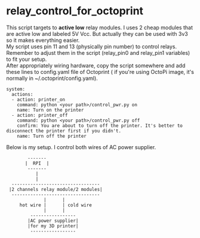 # relay_control_for_octoprint

This script targets to **active low** relay modules. I uses 2 cheap modules that are active low and labeled 5V Vcc. But actually they can be used with 3v3 so it makes everything easier.  
My script uses pin 11 and 13 (physically pin number) to control relays. Remember to adjust them in the script (relay_pin0 and relay_pin1 variables) to fit your setup.  
After appropriately wiring hardware, copy the script somewhere and add these lines to config.yaml file of Octoprint ( if you're using OctoPi image, it's normally in ~/.octoprint/config.yaml).  
```
system:  
  actions:  
  - action: printer_on  
    command: python <your path>/control_pwr.py on  
    name: Turn on the printer  
  - action: printer_off  
    command: python <your path>/control_pwr.py off  
    confirm: You are about to turn off the printer. It's better to disconnect the printer first if you didn't.  
    name: Turn off the printer  
```
Below is my setup. I control both wires of AC power supplier.

            -------          
           |  RPI  |  
            -------  
               |  
               |  
      ---------------------------------  
     |2 channels relay module/2 modules|  
      ---------------------------------  
                  |      |  
         hot wire |      | cold wire   
                  |      |  
             -----------------   
            |AC power supplier|              
            |for my 3D printer|              
             -----------------  
       
